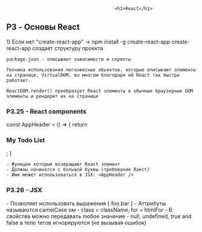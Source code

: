                                             <h1>React</h1>

<h2>P3 - Основы React</h2>
    1) Если нет "create-react-app" -> npm install -g create-react-app
    create-react-app создает структуру проекта 

    package.json - описывает зависимости и скрипты

    Техника использования легковесных обьектов, которые описывают элементы на странице, VirtualDOM, во многом благодаря ей React так быстро работает.

    ReactDOM.render() преобразует React элементы в обычные браузерные DOM элементы и рендерит их на странице

  <h3>P3.25 - React components</h3>
    const AppHeader = () => {
        return <h3>My Todo List</h3>;
    }

    - Функции которые возвращают React элемент
    - Должны начинатся с большой буквы (требование Raect)
    - Имя может использоваться в JSX: <AppHeader />

  <h3>P3.26 - JSX</h3>
    - Позволяет использовать выражения { foo.bar }
    - Аттрибуты называются camelCase ом
    - class = className, for = htmlFor
    - В свойства можно передавать любое значение
    - null, undefined, true and false в теле тегов игнорируются (не вызывая ошибок)